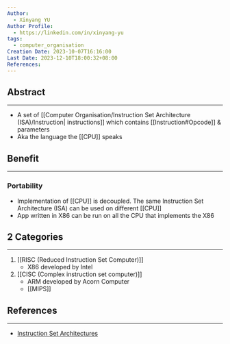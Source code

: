 ```yaml
---
Author:
  - Xinyang YU
Author Profile:
  - https://linkedin.com/in/xinyang-yu
tags:
  - computer_organisation
Creation Date: 2023-10-07T16:16:00
Last Date: 2023-12-10T18:00:32+08:00
References: 
---
```

## Abstract
---
- A set of [[Computer Organisation/Instruction Set Architecture (ISA)/Instruction| instructions]] which contains [[Instruction#Opcode]] & parameters
- Aka the language the [[CPU]] speaks

## Benefit
---
### Portability
- Implementation of [[CPU]] is decoupled. The same Instruction Set Architecture (ISA) can be used on different [[CPU]]
- App written in X86 can be run on all the CPU that implements the X86 


## 2 Categories
---
1. [[RISC (Reduced Instruction Set Computer)]]
	- X86 developed by Intel
1. [[CISC (Complex instruction set computer)]]
	- ARM developed by Acorn Computer
	- [[MIPS]]


## References
---
- [Instruction Set Architectures](https://youtu.be/1KTW32xSs_k)